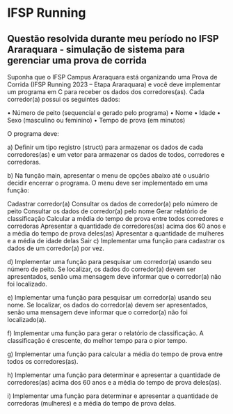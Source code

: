 # IFSP Running
## Questão resolvida durante meu período no IFSP Araraquara - simulação de sistema para gerenciar uma prova de corrida

Suponha que o IFSP Campus Araraquara está organizando uma Prova de Corrida (IFSP Running 2023 – Etapa Araraquara) e você deve implementar um programa em C para receber os dados dos corredores(as). Cada corredor(a) possui os seguintes dados:

• Número de peito (sequencial e gerado pelo programa) • Nome • Idade • Sexo (masculino ou feminino) • Tempo de prova (em minutos)

O programa deve:

a) Definir um tipo registro (struct) para armazenar os dados de cada corredores(as) e um vetor para armazenar os dados de todos, corredores e corredoras.

b) Na função main, apresentar o menu de opções abaixo até o usuário decidir encerrar o programa. O menu deve ser implementado em uma função:

Cadastrar corredor(a)
Consultar os dados de corredor(a) pelo número de peito
Consultar os dados de corredor(a) pelo nome
Gerar relatório de classificação
Calcular a média do tempo de prova entre todos corredores e corredoras
Apresentar a quantidade de corredores(as) acima dos 60 anos e a média do tempo de prova deles(as)
Apresentar a quantidade de mulheres e a média de idade delas
Sair
c) Implementar uma função para cadastrar os dados de um corredor(a) por vez.

d) Implementar uma função para pesquisar um corredor(a) usando seu número de peito. Se localizar, os dados do corredor(a) devem ser apresentados, senão uma mensagem deve informar que o corredor(a) não foi localizado.

e) Implementar uma função para pesquisar um corredor(a) usando seu nome. Se localizar, os dados do corredor(a) devem ser apresentados, senão uma mensagem deve informar que o corredor(a) não foi localizado(a).

f) Implementar uma função para gerar o relatório de classificação. A classificação é crescente, do melhor tempo para o pior tempo.

g) Implementar uma função para calcular a média do tempo de prova entre todos os corredores(as).

h) Implementar uma função para determinar e apresentar a quantidade de corredores(as) acima dos 60 anos e a média do tempo de prova deles(as).

i) Implementar uma função para determinar e apresentar a quantidade de corredoras (mulheres) e a média do tempo de prova delas.
